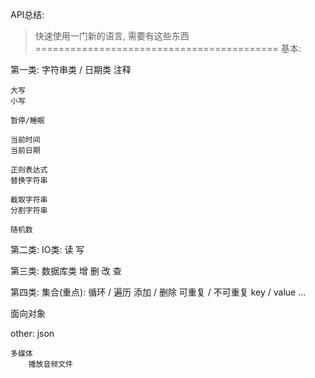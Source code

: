 
API总结:
> 快速使用一门新的语言, 需要有这些东西
==========================================
基本:

第一类: 字符串类 / 日期类
	注释
	
	大写
	小写
	
	暂停/睡眠

	当前时间
	当前日期

	正则表达式
	替换字符串

	截取字符串
	分割字符串

	随机数
	
	
第二类: IO类:
	读
	写
	
	
第三类: 数据库类
	增
	删
	改
	查
	
第四类: 集合(重点):
	循环 / 遍历
	添加 / 删除
	可重复 / 不可重复
	key / value
	...

面向对象

other:
	json	
	
	多媒体
		播放音频文件